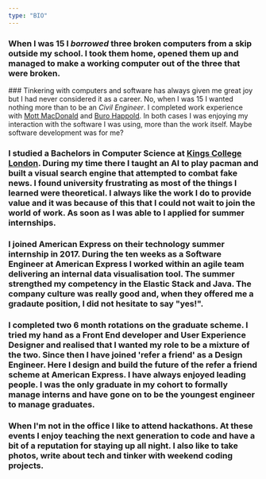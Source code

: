```yaml
---
type: "BIO"
---
```


### When I was 15 I *borrowed* three broken computers from a skip outside my school. I took them home, opened them up and managed to make a working computer out of the three that were broken. 

### Tinkering with computers and software has always given me great joy but I had never considered it as a career. No, when I was 15 I wanted nothing more than to be an *Civil Engineer*. I completed work experience with [Mott MacDonald](https://www.mottmac.com/) and [Buro Happold](https://www.burohappold.com/). In both cases I was enjoying my interaction with the software I was using, more than the work itself. Maybe software development was for me?

### I studied  a Bachelors in Computer Science at [Kings College London](https://www.kcl.ac.uk/). During my time there I taught an AI to play pacman and built a visual search engine that attempted to combat fake news. I found university frustrating as most of the things I learned were theoretical. I always like the work I do to provide value and it was because of this that I could not wait to join the world of work. As soon as I was able to I applied for summer internships.

### I joined American Express on their technology summer internship in 2017. During the ten weeks as a Software Engineer at American Express I worked within an agile team delivering an internal data visualisation tool. The summer strengthed my competency in the Elastic Stack and Java. The company culture was really good and, when they offered me a gradaute position, I did not hesitate to say "yes!".

### I completed two 6 month rotations on the graduate scheme. I tried my hand as a Front End developer and User Experience Designer and realised that I wanted my role to be a mixture of the two. Since then I have joined 'refer a friend' as a Design Engineer. Here I design and build the future of the refer a friend scheme at American Express. I have always enjoyed leading people. I was the only graduate in my cohort to formally manage interns and have gone on to be the youngest engineer to manage graduates. 

###  When I'm not in the office I like to attend hackathons. At these events I enjoy teaching the next generation to code and have a bit of a reputation for staying up all night. I also like to take photos, write about tech and tinker with weekend coding projects.
